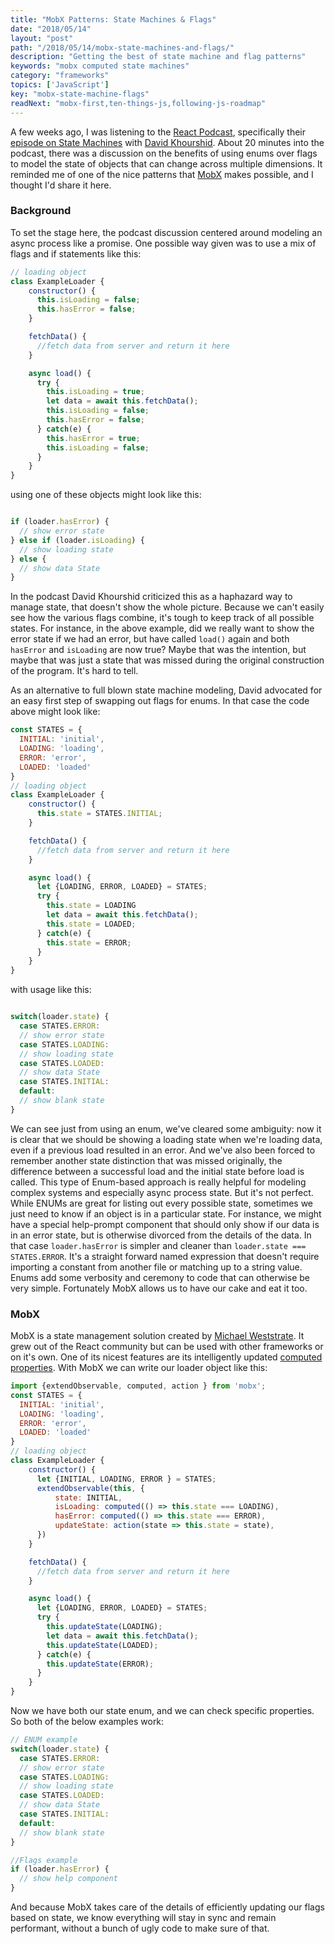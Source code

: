 ```yaml
---
title: "MobX Patterns: State Machines & Flags"
date: "2018/05/14"
layout: "post"
path: "/2018/05/14/mobx-state-machines-and-flags/"
description: "Getting the best of state machine and flag patterns"
keywords: "mobx computed state machines"
category: "frameworks"
topics: ['JavaScript']
key: "mobx-state-machine-flags"
readNext: "mobx-first,ten-things-js,following-js-roadmap"
---
```


A few weeks ago, I was listening to the [React Podcast](https://changelog.com/reactpodcast), specifically their [episode on State Machines](https://changelog.com/reactpodcast/5) with [David Khourshid](https://twitter.com/davidkpiano).  About 20 minutes into the podcast, there was a discussion on the benefits of using enums over flags to model the state of objects that can change across multiple dimensions.  It reminded me of one of the nice patterns that [MobX](https://mobx.js.org/) makes possible, and I thought I'd share it here.

### Background

To set the stage here, the podcast discussion centered around modeling an async process like a promise. One possible way given was to use a mix of flags and if statements like this:

```javascript
// loading object
class ExampleLoader {
    constructor() {
      this.isLoading = false;
      this.hasError = false;
    }

    fetchData() {
      //fetch data from server and return it here
    }

    async load() {
      try {
        this.isLoading = true;
        let data = await this.fetchData();
        this.isLoading = false;
        this.hasError = false;
      } catch(e) {
        this.hasError = true;
        this.isLoading = false;
      }
    }
}

```

using one of these objects might look like this:

```javascript

if (loader.hasError) {
  // show error state
} else if (loader.isLoading) {
  // show loading state
} else {
  // show data State
}
```

In the podcast David Khourshid criticized this as a haphazard way to manage state, that doesn't show the whole picture.  Because we can't easily see how the various flags combine, it's tough to keep track of all possible states.  For instance, in the above example, did we really want to show the error state if we had an error, but have called `load()` again and both `hasError` and `isLoading` are now true?  Maybe that was the intention, but maybe that was just a state that was missed during the original construction of the program.  It's hard to tell.  

As an alternative to full blown state machine modeling, David advocated for an easy first step of swapping out flags for enums.  In that case the code above might look like:

```javascript
const STATES = {
  INITIAL: 'initial',
  LOADING: 'loading',
  ERROR: 'error',
  LOADED: 'loaded'
}
// loading object
class ExampleLoader {
    constructor() {
      this.state = STATES.INITIAL;
    }

    fetchData() {
      //fetch data from server and return it here
    }

    async load() {
      let {LOADING, ERROR, LOADED} = STATES;
      try {
        this.state = LOADING
        let data = await this.fetchData();
        this.state = LOADED;
      } catch(e) {
        this.state = ERROR;
      }
    }
}
```
with usage like this:

```javascript

switch(loader.state) {
  case STATES.ERROR:
  // show error state
  case STATES.LOADING:
  // show loading state
  case STATES.LOADED:
  // show data State
  case STATES.INITIAL:
  default:
  // show blank state
}
```

We can see just from using an enum, we've cleared some ambiguity: now it is clear that we should be showing a loading state when we're loading data, even if a previous load resulted in an error.  And we've also been forced to remember another state distinction that was missed originally, the difference between a successful load and the initial state before load is called.  This type of Enum-based approach is really helpful for modeling complex systems and especially async process state. But it's not perfect.  While ENUMs are great for listing out every possible state, sometimes we just need to know if an object is in a particular state.  For instance, we might have a special help-prompt component that should only show if our data is in an error state, but is otherwise divorced from the details of the data.  In that case `loader.hasError` is simpler and  cleaner than `loader.state === STATES.ERROR`.  It's a straight forward named expression that doesn't require importing a constant from another file or matching up to a string value.  Enums add some verbosity and ceremony to code that can otherwise be very simple.  Fortunately MobX allows us to have our cake and eat it too.

### MobX

MobX is a state management solution created by [Michael Weststrate](https://twitter.com/mweststrate).  It grew out of the React community but can be used with other frameworks or on it's own.  One of its nicest features are its intelligently updated [computed properties](https://mobx.js.org/refguide/computed-decorator.html).  With MobX we can write our loader object like this:

```javascript
import {extendObservable, computed, action } from 'mobx';
const STATES = {
  INITIAL: 'initial',
  LOADING: 'loading',
  ERROR: 'error',
  LOADED: 'loaded'
}
// loading object
class ExampleLoader {
    constructor() {
      let {INITIAL, LOADING, ERROR } = STATES;
      extendObservable(this, {
          state: INITIAL,
          isLoading: computed(() => this.state === LOADING),
          hasError: computed(() => this.state === ERROR),
          updateState: action(state => this.state = state),
      })
    }

    fetchData() {
      //fetch data from server and return it here
    }

    async load() {
      let {LOADING, ERROR, LOADED} = STATES;
      try {
        this.updateState(LOADING);
        let data = await this.fetchData();
        this.updateState(LOADED);
      } catch(e) {
        this.updateState(ERROR);
      }
    }
}
```

Now we have both our state enum, and we can check specific properties.  So both of the below examples work:

```javascript
// ENUM example
switch(loader.state) {
  case STATES.ERROR:
  // show error state
  case STATES.LOADING:
  // show loading state
  case STATES.LOADED:
  // show data State
  case STATES.INITIAL:
  default:
  // show blank state
}
```

```javascript
//Flags example
if (loader.hasError) {
  // show help component
}
```

And because MobX takes care of the details of efficiently updating our flags based on state, we know everything will stay in sync and remain performant, without a bunch of ugly code to make sure of that.
